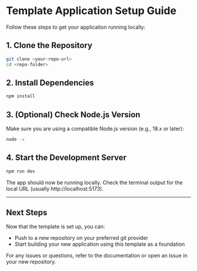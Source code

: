 # Template Application Setup Guide

Follow these steps to get your application running locally:

## 1. Clone the Repository

```bash
git clone <your-repo-url>
cd <repo-folder>
```

## 2. Install Dependencies

```bash
npm install
```

## 3. (Optional) Check Node.js Version

Make sure you are using a compatible Node.js version (e.g., 18.x or later):

```bash
node -v
```

## 4. Start the Development Server

```bash
npm run dev
```

The app should now be running locally. Check the terminal output for the local URL (usually http://localhost:5173).

---

## Next Steps

Now that the template is set up, you can:

- Push to a new repository on your preferred git provider
- Start building your new application using this template as a foundation

For any issues or questions, refer to the documentation or open an issue in your new repository.
